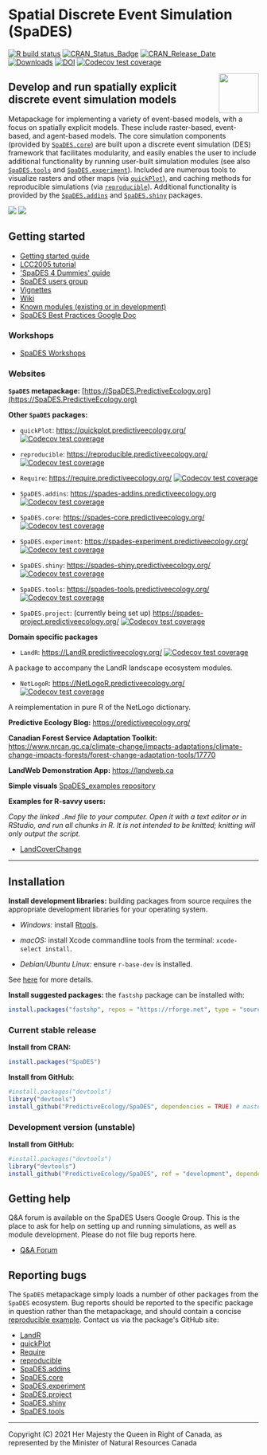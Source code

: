 # Spatial Discrete Event Simulation (SpaDES)

<!-- badges: start -->
[![R build status](https://github.com/PredictiveEcology/SpaDES/workflows/R-CMD-check/badge.svg)](https://github.com/PredictiveEcology/SpaDES/actions)
[![CRAN_Status_Badge](https://www.r-pkg.org/badges/version/SpaDES)](https://cran.r-project.org/package=SpaDES) [![CRAN_Release_Date](https://www.r-pkg.org/badges/ago/SpaDES)](https://cran.r-project.org/package=SpaDES)
[![Downloads](https://cranlogs.r-pkg.org/badges/grand-total/SpaDES)](https://cran.r-project.org/package=SpaDES)
[![DOI](https://zenodo.org/badge/17892/PredictiveEcology/SpaDES.svg)](https://zenodo.org/badge/latestdoi/17892/PredictiveEcology/SpaDES)
[![Codecov test coverage](https://codecov.io/gh/PredictiveEcology/SpaDES/branch/master/graph/badge.svg)](https://codecov.io/gh/PredictiveEcology/SpaDES?branch=master)
<!-- badges: end -->

<img align="right" width="80" pad="20" src="https://github.com/PredictiveEcology/SpaDES/raw/master/docs/images/SpaDES.png">

## Develop and run spatially explicit discrete event simulation models

Metapackage for implementing a variety of event-based models, with a focus on spatially explicit models.
These include raster-based, event-based, and agent-based models.
The core simulation components (provided by [`SpaDES.core`](https://spades-core.predictiveecology.org/)) are built upon a discrete event simulation (DES) framework that facilitates modularity, and easily enables the user to include additional functionality by running user-built simulation modules (see also [`SpaDES.tools`](https://spades-tools.predictiveecology.org/) and [`SpaDES.experiment`](https://spades-experiment.predictiveecology.org/)).
Included are numerous tools to visualize rasters and other maps (via [`quickPlot`](https://quickplot.predictiveecology.org/)), and caching methods for reproducible simulations (via [`reproducible`](https://reproducible.predictiveecology.org/)).
Additional functionality is provided by the [`SpaDES.addins`](https://spades-addins.predictiveecology.org/) and [`SpaDES.shiny`](https://spades-shiny.predictiveecology.org/) packages.

![](https://spades.predictiveecology.org/images/lcc05.png)
![](https://spades.predictiveecology.org/images/MapsSmall.gif)

## Getting started

- [Getting started guide](https://github.com/PredictiveEcology/SpaDES/wiki/Getting-Started-Guide)
- [LCC2005 tutorial](https://github.com/PredictiveEcology/SpaDES-modules/blob/master/modules/LCC2005/LCC2005.Rmd)
- ['SpaDES 4 Dummies' guide](https://github.com/CeresBarros/SpaDES4Dummies)
- [SpaDES users group](https://groups.google.com/d/forum/spades-users)
- [Vignettes](https://github.com/PredictiveEcology/SpaDES/wiki/Help-Vignettes)
- [Wiki](https://github.com/PredictiveEcology/SpaDES/wiki)
- [Known modules (existing or in development)](https://github.com/PredictiveEcology/SpaDES-modules/wiki/Current-modules-in-development)
- [SpaDES Best Practices Google Doc](https://docs.google.com/document/d/19QmQ5sErqbXF_mgv3M50SnRQJBciFvCV_LuJDsj0qKA/edit?usp=sharing)

### Workshops

- [SpaDES Workshops](https://spades-workshops.predictiveecology.org)

### Websites

**`SpaDES` metapackage:** [https://SpaDES.PredictiveEcology.org](https://SpaDES.PredictiveEcology.org)

**Other `SpaDES` packages:**

- `quickPlot`: https://quickplot.predictiveecology.org/ [![Codecov test coverage](https://codecov.io/gh/PredictiveEcology/quickPlot/branch/development/graph/badge.svg)](https://codecov.io/gh/PredictiveEcology/quickPlot?branch=development)

- `reproducible`: https://reproducible.predictiveecology.org/ [![Codecov test coverage](https://codecov.io/gh/PredictiveEcology/reproducible/branch/master/graph/badge.svg)](https://codecov.io/gh/PredictiveEcology/reproducible?branch=master)

- `Require`: https://require.predictiveecology.org/ [![Codecov test coverage](https://codecov.io/gh/PredictiveEcology/Require/branch/master/graph/badge.svg)](https://codecov.io/gh/PredictiveEcology/Require?branch=master)

- `SpaDES.addins`: https://spades-addins.predictiveecology.org [![Codecov test coverage](https://codecov.io/gh/PredictiveEcology/SpaDES.addins/branch/development/graph/badge.svg)](https://codecov.io/gh/PredictiveEcology/SpaDES.addins?branch=development)

- `SpaDES.core`: https://spades-core.predictiveecology.org/ [![Codecov test coverage](https://codecov.io/gh/PredictiveEcology/SpaDES.core/branch/master/graph/badge.svg)](https://codecov.io/gh/PredictiveEcology/SpaDES.core?branch=master)

- `SpaDES.experiment`: https://spades-experiment.predictiveecology.org/ [![Codecov test coverage](https://codecov.io/gh/PredictiveEcology/SpaDES.experiment/branch/development/graph/badge.svg)](https://codecov.io/gh/PredictiveEcology/SpaDES.experiment?branch=development)

- `SpaDES.shiny`: https://spades-shiny.predictiveecology.org/ [![Codecov test coverage](https://codecov.io/gh/PredictiveEcology/SpaDES.shiny/branch/development/graph/badge.svg)](https://codecov.io/gh/PredictiveEcology/SpaDES.shiny?branch=development)

- `SpaDES.tools`: https://spades-tools.predictiveecology.org/ [![Codecov test coverage](https://codecov.io/gh/PredictiveEcology/SpaDES.tools/branch/development/graph/badge.svg)](https://codecov.io/gh/PredictiveEcology/SpaDES.tools?branch=development)

- `SpaDES.project`: (currently being set up) https://spades-project.predictiveecology.org/ [![Codecov test coverage](https://codecov.io/gh/PredictiveEcology/SpaDES.project/branch/development/graph/badge.svg)](https://codecov.io/gh/PredictiveEcology/SpaDES.project?branch=development)

**Domain specific packages**

- `LandR`: https://LandR.predictiveecology.org/ [![Codecov test coverage](https://codecov.io/gh/PredictiveEcology/LandR/branch/development/graph/badge.svg)](https://codecov.io/gh/PredictiveEcology/LandR?branch=development)

A package to accompany the LandR landscape ecosystem modules.

- `NetLogoR`: https://NetLogoR.predictiveecology.org/ [![Codecov test coverage](https://codecov.io/gh/PredictiveEcology/NetLogoR/branch/development/graph/badge.svg)](https://codecov.io/gh/PredictiveEcology/NetLogoR?branch=development)

A reimplementation in pure R of the NetLogo dictionary.

**Predictive Ecology Blog:** <https://predictiveecology.org/>

**Canadian Forest Service Adaptation Toolkit:**
<https://www.nrcan.gc.ca/climate-change/impacts-adaptations/climate-change-impacts-forests/forest-change-adaptation-tools/17770>

**LandWeb Demonstration App:** <https://landweb.ca>

**Simple visuals**
[SpaDES_examples repository](https://predictiveecology.github.io/SpaDES_examples/docs/index.html)

**Examples for R-savvy users:**

*Copy the linked `.Rmd` file to your computer.*
*Open it with a text editor or in RStudio, and run all chunks in R.*
*It is not intended to be knitted; knitting will only output the script.*

- [LandCoverChange](https://raw.githubusercontent.com/PredictiveEcology/SpaDES-modules/master/modules/LCC2005/LCC2005.Rmd)

-----

## Installation

**Install development libraries:** building packages from source requires the appropriate development libraries for your operating system.
    
- *Windows:* install [Rtools](https://cran.r-project.org/bin/windows/Rtools/).

- *macOS:* install Xcode commandline tools from the terminal: `xcode-select install`. 
  
- *Debian/Ubuntu Linux:* ensure `r-base-dev` is installed.

See [here](https://support.rstudio.com/hc/en-us/articles/200486498-Package-Development-Prerequisites) for more details.

**Install suggested packages:** the `fastshp` package can be installed with:

```r
install.packages("fastshp", repos = "https://rforge.net", type = "source")
```

### Current stable release

**Install from CRAN:**

```r
install.packages("SpaDES")
```

**Install from GitHub:**
    
```r
#install.packages("devtools")
library("devtools")
install_github("PredictiveEcology/SpaDES", dependencies = TRUE) # master
```

### Development version (unstable)

**Install from GitHub:**

```r
#install.packages("devtools")
library("devtools")
install_github("PredictiveEcology/SpaDES", ref = "development", dependencies = TRUE)
```

## Getting help

Q&A forum is available on the SpaDES Users Google Group.
This is the place to ask for help on setting up and running simulations, as well as module development.
Please do not file bug reports here.

- [Q&A Forum](https://groups.google.com/forum/#!forum/spades-users)

## Reporting bugs

The `SpaDES` metapackage simply loads a number of other packages from the `SpaDES` ecosystem.
Bug reports should be reported to the specific package in question rather than the metapackage, and should contain a concise [reproducible example](https://stackoverflow.com/q/5963269/1380598).
Contact us via the package's GitHub site:

- [LandR](https://github.com/PredictiveEcology/LandR/issues) 
- [quickPlot](https://github.com/PredictiveEcology/quickPlot/issues) 
- [Require](https://github.com/PredictiveEcology/Require/issues) 
- [reproducible](https://github.com/PredictiveEcology/reproducible/issues) 
- [SpaDES.addins](https://github.com/PredictiveEcology/SpaDES.addins/issues) 
- [SpaDES.core](https://github.com/PredictiveEcology/SpaDES.core/issues) 
- [SpaDES.experiment](https://github.com/PredictiveEcology/SpaDES.experiment/issues) 
- [SpaDES.project](https://github.com/PredictiveEcology/SpaDES.project/issues) 
- [SpaDES.shiny](https://github.com/PredictiveEcology/SpaDES.shiny/issues) 
- [SpaDES.tools](https://github.com/PredictiveEcology/SpaDES.tools/issues) 

-----

Copyright (C) 2021 Her Majesty the Queen in Right of Canada, as represented by the Minister of Natural Resources Canada
